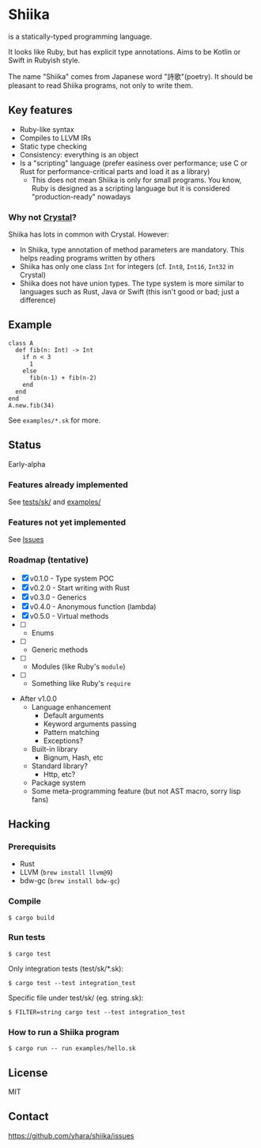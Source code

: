 # Shiika

is a statically-typed programming language.

It looks like Ruby, but has explicit type annotations.
Aims to be Kotlin or Swift in Rubyish style.

The name "Shiika" comes from Japanese word "詩歌"(poetry).
It should be pleasant to read Shiika programs, not only to write them.

## Key features

- Ruby-like syntax
- Compiles to LLVM IRs
- Static type checking
- Consistency: everything is an object
- Is a "scripting" language (prefer easiness over performance; use C or Rust for performance-critical parts and load it as a library)
  - This does not mean Shiika is only for small programs. You know, Ruby is designed as a scripting language but it is considered "production-ready" nowadays

### Why not [Crystal](https://crystal-lang.org/)?

Shiika has lots in common with Crystal. However:

- In Shiika, type annotation of method parameters are mandatory. This helps reading programs written by others
- Shiika has only one class `Int` for integers (cf. `Int8`, `Int16`, `Int32` in Crystal)
- Shiika does not have union types. The type system is more similar to languages such as Rust, Java or Swift (this isn't good or bad; just a difference)

## Example

```crystal
class A
  def fib(n: Int) -> Int
    if n < 3
      1
    else
      fib(n-1) + fib(n-2)
    end
  end
end
A.new.fib(34)
```

See `examples/*.sk` for more.

## Status

Early-alpha

### Features already implemented

See [tests/sk/](https://github.com/yhara/shiika/tree/master/tests/sk) and
[examples/](https://github.com/yhara/shiika/tree/master/examples)

### Features not yet implemented

See [Issues](https://github.com/yhara/shiika/issues)

### Roadmap (tentative)

- [x] v0.1.0 - Type system POC
- [x] v0.2.0 - Start writing with Rust
- [x] v0.3.0 - Generics
- [x] v0.4.0 - Anonymous function (lambda)
- [x] v0.5.0 - Virtual methods
- [ ] - Enums
- [ ] - Generic methods
- [ ] - Modules (like Ruby's `module`)
- [ ] - Something like Ruby's `require`
- After v1.0.0
  - Language enhancement
    - Default arguments
    - Keyword arguments passing
    - Pattern matching
    - Exceptions?
  - Built-in library
    - Bignum, Hash, etc
  - Standard library?
    - Http, etc?
  - Package system
  - Some meta-programming feature (but not AST macro, sorry lisp fans)

## Hacking

### Prerequisits

- Rust
- LLVM (`brew install llvm@9`)
- bdw-gc (`brew install bdw-gc`)

### Compile

```
$ cargo build
```

### Run tests

```
$ cargo test
```

Only integration tests (test/sk/*.sk):

```
$ cargo test --test integration_test
```

Specific file under test/sk/ (eg. string.sk):

```
$ FILTER=string cargo test --test integration_test
```

### How to run a Shiika program

```
$ cargo run -- run examples/hello.sk
```

## License

MIT

## Contact

https://github.com/yhara/shiika/issues
